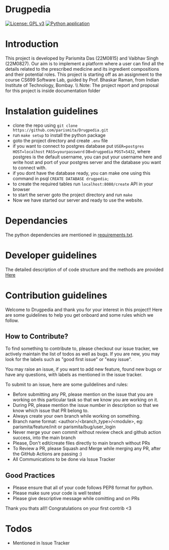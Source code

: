 # Drugpedia
[![License: GPL v3](https://img.shields.io/badge/License-GPL%20v3-blue.svg)](http://www.gnu.org/licenses/gpl-3.0)
[![Python application](https://github.com/parismita/Drugpedia/actions/workflows/python-app.yml/badge.svg)](https://github.com/parismita/Drugpedia/actions/workflows/python-app.yml)



# Introduction
This project is developed by Parismita Das (22M0815) and Vaibhav Singh (22M0827). Our aim is to implement a platform where a user can find all the details related to the prescribed medicine and its ingredient compositions and their potential roles. This project is starting off as an assignment to the course CS699 Software Lab, guided by Prof. Bhaskar Raman, from Indian Institute of Technology, Bombay. 
\\\\
Note: The project report and proposal for this project is inside documentation folder

# Instalation guidelines
- clone the repo using `git clone https://github.com/parismita/Drugpedia.git`
- run `make setup` to install the python package
- goto the project directory and create `.env` file
- if you want to connect to postgres database put 
`USER=postgres` `HOST=localhost` `PASS=yourpassword` `DB=drugpedia` `POST=5432`,
where postgres is the default username, you can put your username here and write host and port of your postgres server and the database you want to connect with.
- if you dont have the database ready, you can make one using this command in psql `CREATE DATABASE drugpedia;`
- to create the required tables run `localhost:8080/create` API in your browser 
- to start the server goto the project directory and run `make`
- Now we have started our server and ready to use the website.


# Dependancies
The python dependencies are mentioned in [requirements.txt](https://github.com/parismita/Drugpedia/blob/main/requirements.txt). 

# Developer guidelines
The detailed description of of code structure and the methods are provided [Here](https://github.com/parismita/Drugpedia/blob/main/developer.md)

# Contribution guidelines
Welcome to Drugpedia and thank you for your interest in this project!!
Here are some guidelines to help you get onboard and some rules which we follow.

## How to Contribute?
To find something to contribute to, please checkout our issue tracker, we actively maintain the list of todos as well as bugs. If you are new, you may look for the labels such as "good first issue" or "easy issue".

You may raise an issue, if you want to add new feature, found new bugs or have any questions, with labels as mentioned in the issue tracker.

To submit to an issue, here are some guildelines and rules:
- Before submitting any PR, please mention on the issue that you are working on this particular task so that we know you are working on it.
- During PR, please mention the issue number in description so that we know which issue that PR belong to.
- Always create your own branch while working on something.
- Branch name format: \<author\>/<branch_type>/\<module\>, eg: parismita/feature/init or parismita/bug/user_login
- Never merge your own commit without review check and github action success, into the main branch
- Please, Don't edit/create files directly to main branch without PRs
- To Review a PR, please Squash and Merge while merging any PR, after the GitHub Actions are passing :)
- All Communications to be done via Issue Tracker

## Good Practices 
- Please ensure that all of your code follows PEP8 format for python.
- Please make sure your code is well tested
- Please give descriptive message while comitting and on PRs

Thank you thats all!! Congratulations on your first contrib <3

# Todos
- Mentioned in Issue Tracker

